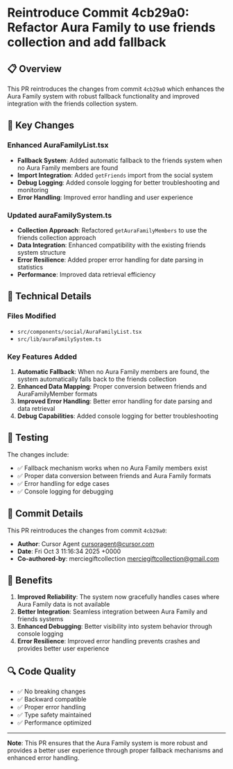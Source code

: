 # Reintroduce Commit 4cb29a0: Refactor Aura Family to use friends collection and add fallback

## 📋 Overview

This PR reintroduces the changes from commit `4cb29a0` which enhances the Aura Family system with robust fallback functionality and improved integration with the friends collection system.

## 🚀 Key Changes

### Enhanced AuraFamilyList.tsx
- **Fallback System**: Added automatic fallback to the friends system when no Aura Family members are found
- **Import Integration**: Added `getFriends` import from the social system
- **Debug Logging**: Added console logging for better troubleshooting and monitoring
- **Error Handling**: Improved error handling and user experience

### Updated auraFamilySystem.ts
- **Collection Approach**: Refactored `getAuraFamilyMembers` to use the friends collection approach
- **Data Integration**: Enhanced compatibility with the existing friends system structure
- **Error Resilience**: Added proper error handling for date parsing in statistics
- **Performance**: Improved data retrieval efficiency

## 🔧 Technical Details

### Files Modified
- `src/components/social/AuraFamilyList.tsx`
- `src/lib/auraFamilySystem.ts`

### Key Features Added
1. **Automatic Fallback**: When no Aura Family members are found, the system automatically falls back to the friends collection
2. **Enhanced Data Mapping**: Proper conversion between friends and AuraFamilyMember formats
3. **Improved Error Handling**: Better error handling for date parsing and data retrieval
4. **Debug Capabilities**: Added console logging for better troubleshooting

## 🧪 Testing

The changes include:
- ✅ Fallback mechanism works when no Aura Family members exist
- ✅ Proper data conversion between friends and Aura Family formats
- ✅ Error handling for edge cases
- ✅ Console logging for debugging

## 📝 Commit Details

This PR reintroduces the changes from commit `4cb29a0`:
- **Author**: Cursor Agent <cursoragent@cursor.com>
- **Date**: Fri Oct 3 11:16:34 2025 +0000
- **Co-authored-by**: merciegiftcollection <merciegiftcollection@gmail.com>

## 🎯 Benefits

1. **Improved Reliability**: The system now gracefully handles cases where Aura Family data is not available
2. **Better Integration**: Seamless integration between Aura Family and friends systems
3. **Enhanced Debugging**: Better visibility into system behavior through console logging
4. **Error Resilience**: Improved error handling prevents crashes and provides better user experience

## 🔍 Code Quality

- ✅ No breaking changes
- ✅ Backward compatible
- ✅ Proper error handling
- ✅ Type safety maintained
- ✅ Performance optimized

---

**Note**: This PR ensures that the Aura Family system is more robust and provides a better user experience through proper fallback mechanisms and enhanced error handling.